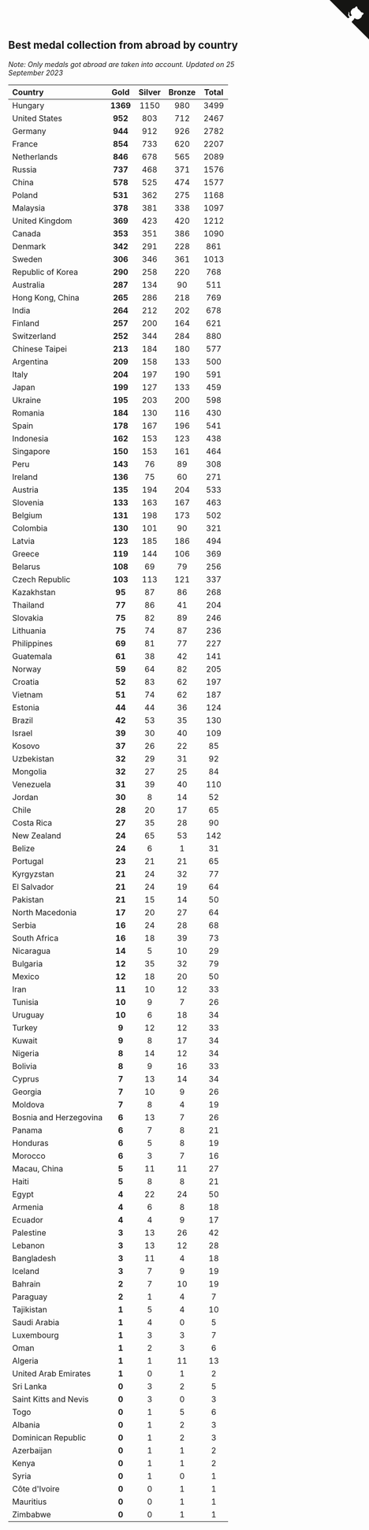 ## Best medal collection from abroad by country

*Note: Only medals got abroad are taken into account.*
*Updated on 25 September 2023*

| Country | Gold | Silver | Bronze | Total |
| :--- | :--: | :--: | :--: | :--: |
| Hungary | **1369** | 1150 | 980 | 3499 |
| United States | **952** | 803 | 712 | 2467 |
| Germany | **944** | 912 | 926 | 2782 |
| France | **854** | 733 | 620 | 2207 |
| Netherlands | **846** | 678 | 565 | 2089 |
| Russia | **737** | 468 | 371 | 1576 |
| China | **578** | 525 | 474 | 1577 |
| Poland | **531** | 362 | 275 | 1168 |
| Malaysia | **378** | 381 | 338 | 1097 |
| United Kingdom | **369** | 423 | 420 | 1212 |
| Canada | **353** | 351 | 386 | 1090 |
| Denmark | **342** | 291 | 228 | 861 |
| Sweden | **306** | 346 | 361 | 1013 |
| Republic of Korea | **290** | 258 | 220 | 768 |
| Australia | **287** | 134 | 90 | 511 |
| Hong Kong, China | **265** | 286 | 218 | 769 |
| India | **264** | 212 | 202 | 678 |
| Finland | **257** | 200 | 164 | 621 |
| Switzerland | **252** | 344 | 284 | 880 |
| Chinese Taipei | **213** | 184 | 180 | 577 |
| Argentina | **209** | 158 | 133 | 500 |
| Italy | **204** | 197 | 190 | 591 |
| Japan | **199** | 127 | 133 | 459 |
| Ukraine | **195** | 203 | 200 | 598 |
| Romania | **184** | 130 | 116 | 430 |
| Spain | **178** | 167 | 196 | 541 |
| Indonesia | **162** | 153 | 123 | 438 |
| Singapore | **150** | 153 | 161 | 464 |
| Peru | **143** | 76 | 89 | 308 |
| Ireland | **136** | 75 | 60 | 271 |
| Austria | **135** | 194 | 204 | 533 |
| Slovenia | **133** | 163 | 167 | 463 |
| Belgium | **131** | 198 | 173 | 502 |
| Colombia | **130** | 101 | 90 | 321 |
| Latvia | **123** | 185 | 186 | 494 |
| Greece | **119** | 144 | 106 | 369 |
| Belarus | **108** | 69 | 79 | 256 |
| Czech Republic | **103** | 113 | 121 | 337 |
| Kazakhstan | **95** | 87 | 86 | 268 |
| Thailand | **77** | 86 | 41 | 204 |
| Slovakia | **75** | 82 | 89 | 246 |
| Lithuania | **75** | 74 | 87 | 236 |
| Philippines | **69** | 81 | 77 | 227 |
| Guatemala | **61** | 38 | 42 | 141 |
| Norway | **59** | 64 | 82 | 205 |
| Croatia | **52** | 83 | 62 | 197 |
| Vietnam | **51** | 74 | 62 | 187 |
| Estonia | **44** | 44 | 36 | 124 |
| Brazil | **42** | 53 | 35 | 130 |
| Israel | **39** | 30 | 40 | 109 |
| Kosovo | **37** | 26 | 22 | 85 |
| Uzbekistan | **32** | 29 | 31 | 92 |
| Mongolia | **32** | 27 | 25 | 84 |
| Venezuela | **31** | 39 | 40 | 110 |
| Jordan | **30** | 8 | 14 | 52 |
| Chile | **28** | 20 | 17 | 65 |
| Costa Rica | **27** | 35 | 28 | 90 |
| New Zealand | **24** | 65 | 53 | 142 |
| Belize | **24** | 6 | 1 | 31 |
| Portugal | **23** | 21 | 21 | 65 |
| Kyrgyzstan | **21** | 24 | 32 | 77 |
| El Salvador | **21** | 24 | 19 | 64 |
| Pakistan | **21** | 15 | 14 | 50 |
| North Macedonia | **17** | 20 | 27 | 64 |
| Serbia | **16** | 24 | 28 | 68 |
| South Africa | **16** | 18 | 39 | 73 |
| Nicaragua | **14** | 5 | 10 | 29 |
| Bulgaria | **12** | 35 | 32 | 79 |
| Mexico | **12** | 18 | 20 | 50 |
| Iran | **11** | 10 | 12 | 33 |
| Tunisia | **10** | 9 | 7 | 26 |
| Uruguay | **10** | 6 | 18 | 34 |
| Turkey | **9** | 12 | 12 | 33 |
| Kuwait | **9** | 8 | 17 | 34 |
| Nigeria | **8** | 14 | 12 | 34 |
| Bolivia | **8** | 9 | 16 | 33 |
| Cyprus | **7** | 13 | 14 | 34 |
| Georgia | **7** | 10 | 9 | 26 |
| Moldova | **7** | 8 | 4 | 19 |
| Bosnia and Herzegovina | **6** | 13 | 7 | 26 |
| Panama | **6** | 7 | 8 | 21 |
| Honduras | **6** | 5 | 8 | 19 |
| Morocco | **6** | 3 | 7 | 16 |
| Macau, China | **5** | 11 | 11 | 27 |
| Haiti | **5** | 8 | 8 | 21 |
| Egypt | **4** | 22 | 24 | 50 |
| Armenia | **4** | 6 | 8 | 18 |
| Ecuador | **4** | 4 | 9 | 17 |
| Palestine | **3** | 13 | 26 | 42 |
| Lebanon | **3** | 13 | 12 | 28 |
| Bangladesh | **3** | 11 | 4 | 18 |
| Iceland | **3** | 7 | 9 | 19 |
| Bahrain | **2** | 7 | 10 | 19 |
| Paraguay | **2** | 1 | 4 | 7 |
| Tajikistan | **1** | 5 | 4 | 10 |
| Saudi Arabia | **1** | 4 | 0 | 5 |
| Luxembourg | **1** | 3 | 3 | 7 |
| Oman | **1** | 2 | 3 | 6 |
| Algeria | **1** | 1 | 11 | 13 |
| United Arab Emirates | **1** | 0 | 1 | 2 |
| Sri Lanka | **0** | 3 | 2 | 5 |
| Saint Kitts and Nevis | **0** | 3 | 0 | 3 |
| Togo | **0** | 1 | 5 | 6 |
| Albania | **0** | 1 | 2 | 3 |
| Dominican Republic | **0** | 1 | 2 | 3 |
| Azerbaijan | **0** | 1 | 1 | 2 |
| Kenya | **0** | 1 | 1 | 2 |
| Syria | **0** | 1 | 0 | 1 |
| Côte d'Ivoire | **0** | 0 | 1 | 1 |
| Mauritius | **0** | 0 | 1 | 1 |
| Zimbabwe | **0** | 0 | 1 | 1 |


<a href="https://github.com/jonatanklosko/wca_statistics" class="github-corner" aria-label="View source on Github"><svg width="80" height="80" viewBox="0 0 250 250" style="fill:#151513; color:#fff; position: absolute; top: 0; border: 0; right: 0;" aria-hidden="true"><path d="M0,0 L115,115 L130,115 L142,142 L250,250 L250,0 Z"></path><path d="M128.3,109.0 C113.8,99.7 119.0,89.6 119.0,89.6 C122.0,82.7 120.5,78.6 120.5,78.6 C119.2,72.0 123.4,76.3 123.4,76.3 C127.3,80.9 125.5,87.3 125.5,87.3 C122.9,97.6 130.6,101.9 134.4,103.2" fill="currentColor" style="transform-origin: 130px 106px;" class="octo-arm"></path><path d="M115.0,115.0 C114.9,115.1 118.7,116.5 119.8,115.4 L133.7,101.6 C136.9,99.2 139.9,98.4 142.2,98.6 C133.8,88.0 127.5,74.4 143.8,58.0 C148.5,53.4 154.0,51.2 159.7,51.0 C160.3,49.4 163.2,43.6 171.4,40.1 C171.4,40.1 176.1,42.5 178.8,56.2 C183.1,58.6 187.2,61.8 190.9,65.4 C194.5,69.0 197.7,73.2 200.1,77.6 C213.8,80.2 216.3,84.9 216.3,84.9 C212.7,93.1 206.9,96.0 205.4,96.6 C205.1,102.4 203.0,107.8 198.3,112.5 C181.9,128.9 168.3,122.5 157.7,114.1 C157.9,116.9 156.7,120.9 152.7,124.9 L141.0,136.5 C139.8,137.7 141.6,141.9 141.8,141.8 Z" fill="currentColor" class="octo-body"></path></svg></a><style>.github-corner:hover .octo-arm{animation:octocat-wave 560ms ease-in-out}@keyframes octocat-wave{0%,100%{transform:rotate(0)}20%,60%{transform:rotate(-25deg)}40%,80%{transform:rotate(10deg)}}@media (max-width:500px){.github-corner:hover .octo-arm{animation:none}.github-corner .octo-arm{animation:octocat-wave 560ms ease-in-out}}</style>
